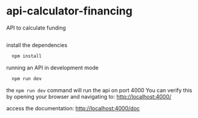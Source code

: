 # api-calculator-financing
API to calculate funding

##
install the dependencies

```bash
  npm install
```

running an API in development mode

```bash
  npm run dev
```
the `npm run dev` command will run the api on port 4000
You can verify this by opening your browser and navigating to: [http://localhost:4000/](http://localhost:4000/)

access the documentation: [http://localhost:4000/doc](http://localhost:4000/doc)
